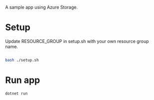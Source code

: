 A sample app using Azure Storage.

# Setup

Update RESOURCE_GROUP in setup.sh with your own resource group name.

```bash

bash ./setup.sh

```

# Run app

```bash
dotnet run
```
